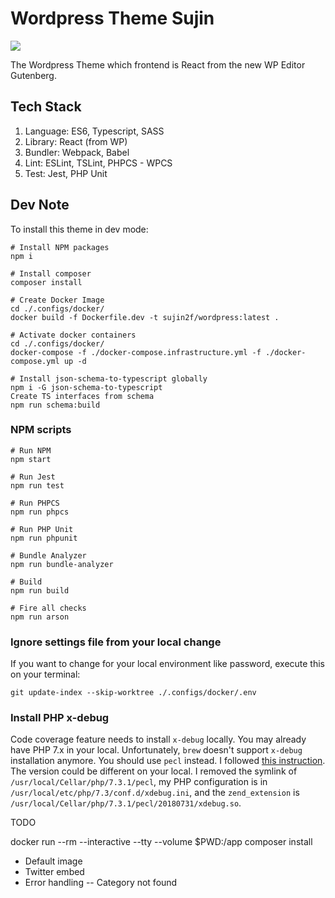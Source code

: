 # Wordpress Theme Sujin

![](https://github.com/sujin2f/Sujin/workflows/Node.js%20CI/badge.svg)

The Wordpress Theme which frontend is React from the new WP Editor Gutenberg.

## Tech Stack

1. Language: ES6, Typescript, SASS
2. Library: React (from WP)
3. Bundler: Webpack, Babel
4. Lint: ESLint, TSLint, PHPCS - WPCS
5. Test: Jest, PHP Unit

## Dev Note

To install this theme in dev mode:

```shell
# Install NPM packages
npm i

# Install composer
composer install

# Create Docker Image
cd ./.configs/docker/
docker build -f Dockerfile.dev -t sujin2f/wordpress:latest .

# Activate docker containers
cd ./.configs/docker/
docker-compose -f ./docker-compose.infrastructure.yml -f ./docker-compose.yml up -d

# Install json-schema-to-typescript globally
npm i -G json-schema-to-typescript
Create TS interfaces from schema
npm run schema:build
```

### NPM scripts

```shell
# Run NPM
npm start

# Run Jest
npm run test

# Run PHPCS
npm run phpcs

# Run PHP Unit
npm run phpunit

# Bundle Analyzer
npm run bundle-analyzer

# Build
npm run build

# Fire all checks
npm run arson
```

### Ignore settings file from your local change

If you want to change for your local environment like password, execute this on your terminal:

```shell
git update-index --skip-worktree ./.configs/docker/.env
```

### Install PHP x-debug

Code coverage feature needs to install `x-debug` locally. You may already have PHP 7.x in your local. Unfortunately, `brew` doesn't support `x-debug` installation anymore. You should use `pecl` instead. I followed [this instruction](https://javorszky.co.uk/2018/05/03/getting-xdebug-working-on-php-7-2-and-homebrew/). The version could be different on your local. I removed the symlink of `/usr/local/Cellar/php/7.3.1/pecl`, my PHP configuration is in `/usr/local/etc/php/7.3/conf.d/xdebug.ini`, and the `zend_extension` is `/usr/local/Cellar/php/7.3.1/pecl/20180731/xdebug.so`.

TODO

docker run --rm --interactive --tty --volume $PWD:/app composer install

- Default image
- Twitter embed
- Error handling -- Category not found
